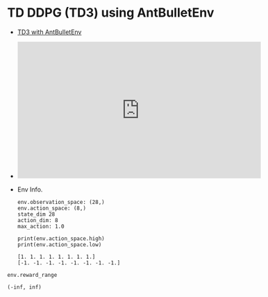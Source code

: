 # TD DDPG (TD3) using AntBulletEnv

* [TD3 with AntBulletEnv](https://youtu.be/Ijp20J88S0k)

* <iframe width="560" height="315" src="https://www.youtube.com/embed/Ijp20J88S0k" frameborder="0" allow="accelerometer; autoplay; encrypted-media; gyroscope; picture-in-picture" allowfullscreen></iframe>

  

* Env Info.

  ~~~
  env.observation_space: (28,)
  env.action_space: (8,)
  state_dim 28
  action_dim: 8
  max_action: 1.0
  ~~~

  

  ~~~
  print(env.action_space.high)
  print(env.action_space.low)
  
  [1. 1. 1. 1. 1. 1. 1. 1.]
  [-1. -1. -1. -1. -1. -1. -1. -1.]
  ~~~



~~~
env.reward_range

(-inf, inf)
~~~







